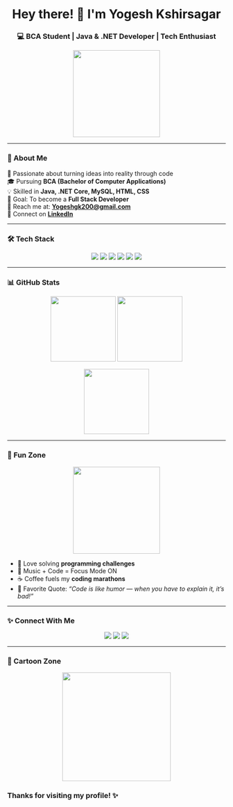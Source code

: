 <!-- 🌟 Stunning GitHub Profile README 🌟 -->

<h1 align="center">Hey there! 👋 I'm Yogesh Kshirsagar</h1>

<h3 align="center">💻 BCA Student | Java & .NET Developer | Tech Enthusiast</h3>

<p align="center">
  <img src="https://media.giphy.com/media/26Fxy3Iz1ari8oytO/giphy.gif" width="200"/>
</p>

---

### 🌟 About Me

🚀 Passionate about turning ideas into reality through code  
🎓 Pursuing **BCA (Bachelor of Computer Applications)**  
💡 Skilled in **Java, .NET Core, MySQL, HTML, CSS**  
🎯 Goal: To become a **Full Stack Developer**  
📧 Reach me at: **[Yogeshgk200@gmail.com](mailto:Yogeshgk200@gmail.com)**  
🔗 Connect on [**LinkedIn**](https://www.linkedin.com/in/yogeshkshirsagar28)  

---

### 🛠️ Tech Stack

<p align="center">
  <img src="https://img.shields.io/badge/Java-%23ED8B00.svg?style=for-the-badge&logo=java&logoColor=white"/>
  <img src="https://img.shields.io/badge/C%23-239120?style=for-the-badge&logo=c-sharp&logoColor=white"/>
  <img src="https://img.shields.io/badge/.NET-512BD4?style=for-the-badge&logo=dotnet&logoColor=white"/>
  <img src="https://img.shields.io/badge/MySQL-005C84?style=for-the-badge&logo=mysql&logoColor=white"/>
  <img src="https://img.shields.io/badge/HTML5-E34F26?style=for-the-badge&logo=html5&logoColor=white"/>
  <img src="https://img.shields.io/badge/CSS3-1572B6?style=for-the-badge&logo=css3&logoColor=white"/>
</p>

---

### 📊 GitHub Stats

<p align="center">
  <img src="https://github-readme-stats.vercel.app/api?username=YogShri&show_icons=true&theme=radical" height="150"/>
  <img src="https://github-readme-streak-stats.herokuapp.com/?user=YogShri&theme=radical" height="150"/>
</p>

<p align="center">
  <img src="https://github-readme-stats.vercel.app/api/top-langs/?username=YogShri&layout=compact&theme=radical" height="150"/>
</p>

---

### 🌈 Fun Zone

<p align="center">
  <img src="https://media.giphy.com/media/L8K62iTDkzGX6/giphy.gif" width="200"/>
</p>

- 🧩 Love solving **programming challenges**  
- 🎵 Music + Code = Focus Mode ON  
- ☕ Coffee fuels my **coding marathons**  
- 💬 Favorite Quote: *“Code is like humor — when you have to explain it, it’s bad!”*  

---

### ✨ Connect With Me

<p align="center">
  <a href="mailto:Yogeshgk200@gmail.com"><img src="https://img.shields.io/badge/Gmail-D14836?style=for-the-badge&logo=gmail&logoColor=white"/></a>
  <a href="https://www.linkedin.com/in/yogeshkshirsagar28"><img src="https://img.shields.io/badge/LinkedIn-0077B5?style=for-the-badge&logo=linkedin&logoColor=white"/></a>
  <a href="https://github.com/YogShri"><img src="https://img.shields.io/badge/GitHub-100000?style=for-the-badge&logo=github&logoColor=white"/></a>
</p>

---

### 🎨 Cartoon Zone

<p align="center">
  <img src="https://giphy.com/stickers/omjm-omiljomil-omiljomilkedaengee-KGjlaKWM8L2yoLrky6" width="250"/>
</p>

<h3>Thanks for visiting my profile! ✨</h3>
